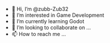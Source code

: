 - 👋 Hi, I’m @zubb-Zub32
- 👀 I’m interested in Game Development
- 🌱 I’m currently learning Godot
- 💞️ I’m looking to collaborate on ...
- 📫 How to reach me ...

<!---
zubb-Zub32/zubb-Zub32 is a ✨ special ✨ repository because its `README.md` (this file) appears on your GitHub profile.
You can click the Preview link to take a look at your changes.
--->

